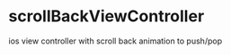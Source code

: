 scrollBackViewController
========================

ios view controller with scroll back animation to push/pop